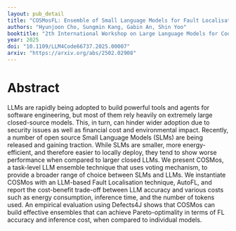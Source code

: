 ```yaml
---
layout: pub_detail
title: "COSMosFL: Ensemble of Small Language Models for Fault Localisation"
authors: "Hyunjoon Cho, Sungmin Kang, Gabin An, Shin Yoo"
booktitle: "2th International Workshop on Large Language Models for Code (LLM4Code@ICSE'25)"
year: 2025
doi: "10.1109/LLM4Code66737.2025.00007"
arxiv: "https://arxiv.org/abs/2502.02908"
---
```


# Abstract

LLMs are rapidly being adopted to build powerful tools and agents for software engineering, but most of them rely heavily on extremely large closed-source models. This, in turn, can hinder wider adoption due to security issues as well as financial cost and environmental impact. Recently, a number of open source Small Language Models (SLMs) are being released and gaining traction. While SLMs are smaller, more energy-efficient, and therefore easier to locally deploy, they tend to show worse performance when compared to larger closed LLMs. We present COSMos, a task-level LLM ensemble technique that uses voting mechanism, to provide a broader range of choice between SLMs and LLMs. We instantiate COSMos with an LLM-based Fault Localisation technique, AutoFL, and report the cost-benefit trade-off between LLM accuracy and various costs such as energy consumption, inference time, and the number of tokens used. An empirical evaluation using Defects4J shows that COSMos can build effective ensembles that can achieve Pareto-optimality in terms of FL accuracy and inference cost, when compared to individual models.